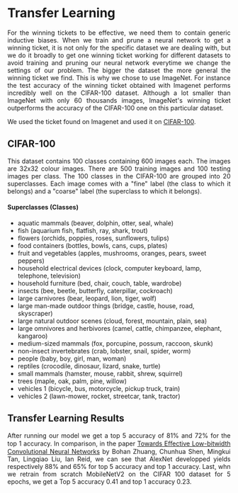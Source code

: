 # Transfer Learning

<p align="justify"> For the winning tickets to be effective, we need them to contain generic inductive biases. When we train and prune a neural network to get a winning ticket, it is not only for the specific dataset we are dealing with, but we do it broadly to get one winning ticket working for different datasets to avoid training and pruning our neural network everytime we change the settings of our problem. The bigger the dataset the more general the winning ticket we find. This is why we chose to use ImageNet. For instance the test accuracy of the winning ticket obtained with Imagenet performs incredibly well on the CIFAR-100 dataset. Although a lot smaller than ImageNet with only 60 thousands images, ImageNet's winning ticket outperforms the accuracy of the CIFAR-100 one on this particular dataset. </p>

We used the ticket found on Imagenet and used it on  <a href="https://www.cs.toronto.edu/~kriz/cifar.html">CIFAR-100</a>.

## CIFAR-100

<p align="justify"> This dataset contains 100 classes containing 600 images each. The images are 32x32 colour images. There are 500 training images and 100 testing images per class. The 100 classes in the CIFAR-100 are grouped into 20 superclasses. Each image comes with a "fine" label (the class to which it belongs) and a "coarse" label (the superclass to which it belongs). </p>

#### Superclasses	(Classes)
- aquatic mammals	(beaver, dolphin, otter, seal, whale)
- fish (aquarium fish, flatfish, ray, shark, trout)
- flowers	(orchids, poppies, roses, sunflowers, tulips)
- food containers	(bottles, bowls, cans, cups, plates)
- fruit and vegetables (apples, mushrooms, oranges, pears, sweet peppers)
- household electrical devices (clock, computer keyboard, lamp, telephone, television)
- household furniture (bed, chair, couch, table, wardrobe)
- insects (bee, beetle, butterfly, caterpillar, cockroach)
- large carnivores (bear, leopard, lion, tiger, wolf)
- large man-made outdoor things	(bridge, castle, house, road, skyscraper)
- large natural outdoor scenes (cloud, forest, mountain, plain, sea)
- large omnivores and herbivores (camel, cattle, chimpanzee, elephant, kangaroo)
- medium-sized mammals (fox, porcupine, possum, raccoon, skunk)
- non-insect invertebrates (crab, lobster, snail, spider, worm)
- people (baby, boy, girl, man, woman)
- reptiles (crocodile, dinosaur, lizard, snake, turtle)
- small mammals (hamster, mouse, rabbit, shrew, squirrel)
- trees (maple, oak, palm, pine, willow)
- vehicles 1 (bicycle, bus, motorcycle, pickup truck, train)
- vehicles 2 (lawn-mower, rocket, streetcar, tank, tractor)

## Transfer Learning Results

<p align="justify"> After running our model we get a top 5 accuracy of 81% and 72% for the top 1 accuracy. In comparison, in the paper <a href="https://www.researchgate.net/publication/320796791_Towards_Effective_Low-bitwidth_Convolutional_Neural_Networks">Towards Eﬀective Low-bitwidth Convolutional Neural Networks</a> by Bohan Zhuang, Chunhua Shen, Mingkui Tan, Lingqiao Liu, Ian Reid, we can see that AlexNet developped yields respectively 88% and 65% for top 5 accuracy and top 1 accuracy.  
Last, whn we retrain from scratch MobileNetV2 on the CIFAR 100 dataset for 5 epochs, we get a Top 5 accuracy 0.41 and top 1 accuracy 0.23. </p>
